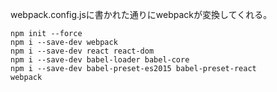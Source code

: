 
webpack.config.jsに書かれた通りにwebpackが変換してくれる。

    npm init --force
    npm i --save-dev webpack
    npm i --save-dev react react-dom
    npm i --save-dev babel-loader babel-core
    npm i --save-dev babel-preset-es2015 babel-preset-react
    webpack
    